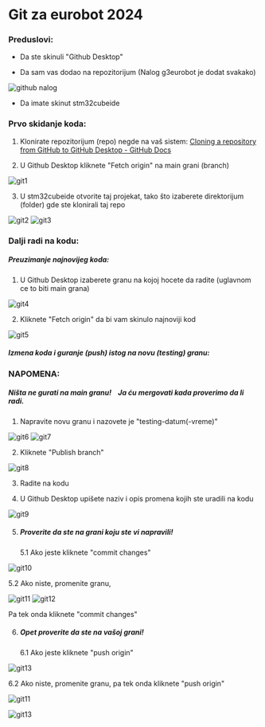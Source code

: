 # Git za eurobot 2024

### Preduslovi:

- Da ste skinuli "Github Desktop"

- Da sam vas dodao na repozitorijum (Nalog g3eurobot je dodat svakako)
  
![github nalog](https://github.com/lazuskica/G3/blob/testing-11.11.23/slike%20za%20readme/github%20nalog.PNG)

- Da imate skinut stm32cubeide

### Prvo skidanje koda:

1. Klonirate repozitorijum (repo) negde na vaš sistem: [Cloning a repository from GitHub to GitHub Desktop - GitHub Docs](https://docs.github.com/en/desktop/adding-and-cloning-repositories/cloning-a-repository-from-github-to-github-desktop)

2. U Github Desktop kliknete "Fetch origin" na main grani (branch)
   
![git1](https://github.com/lazuskica/G3/blob/testing-11.11.23/slike%20za%20readme/git1.PNG)

3. U stm32cubeide otvorite taj projekat, tako što izaberete direktorijum (folder) gde ste klonirali taj repo
   
![git2](https://github.com/lazuskica/G3/blob/testing-11.11.23/slike%20za%20readme/git2.PNG)
![git3](https://github.com/lazuskica/G3/blob/testing-11.11.23/slike%20za%20readme/git3.PNG)

### Dalji radi na kodu:

##### Preuzimanje najnovijeg koda:

1. U Github Desktop izaberete granu na kojoj hocete da radite (uglavnom ce to biti main grana)
   
![git4](https://github.com/lazuskica/G3/blob/testing-11.11.23/slike%20za%20readme/git4.PNG)

2. Kliknete "Fetch origin" da bi vam skinulo najnoviji kod
   
![git5](https://github.com/lazuskica/G3/blob/testing-11.11.23/slike%20za%20readme/git5.PNG)

##### Izmena koda i guranje (push) istog na novu (testing) granu:

### NAPOMENA:
##### Ništa ne gurati na main granu!    Ja ću mergovati kada proverimo da li radi.

1. Napravite novu granu i nazovete je "testing-datum(-vreme)"
   
![git6](https://github.com/lazuskica/G3/blob/testing-11.11.23/slike%20za%20readme/git6.PNG)
![git7](https://github.com/lazuskica/G3/blob/testing-11.11.23/slike%20za%20readme/git7.PNG)

2. Kliknete "Publish branch"
   
![git8](https://github.com/lazuskica/G3/blob/testing-11.11.23/slike%20za%20readme/git8.PNG)

3. Radite na kodu

4. U Github Desktop upišete naziv i opis promena kojih ste uradili na kodu
   
![git9](https://github.com/lazuskica/G3/blob/testing-11.11.23/slike%20za%20readme/git9.PNG)

5. ##### Proverite da ste na grani koju ste vi napravili!
   
   5.1 Ako jeste kliknete "commit changes"
   
![git10](https://github.com/lazuskica/G3/blob/testing-11.11.23/slike%20za%20readme/git10.PNG)
   
   5.2 Ako niste, promenite granu,
   
![git11](https://github.com/lazuskica/G3/blob/testing-11.11.23/slike%20za%20readme/git11.PNG)
![git12](https://github.com/lazuskica/G3/blob/testing-11.11.23/slike%20za%20readme/git12.PNG)
   
   Pa tek onda kliknete "commit changes"

6. ##### Opet proverite da ste na vašoj grani!
   
   6.1 Ako jeste kliknete "push origin"
   
![git13](https://github.com/lazuskica/G3/blob/testing-11.11.23/slike%20za%20readme/git13.PNG)
   
   6.2 Ako niste, promenite granu, pa tek onda kliknete "push origin"
   
![git11](https://github.com/lazuskica/G3/blob/testing-11.11.23/slike%20za%20readme/git11.PNG)

![git13](https://github.com/lazuskica/G3/blob/testing-11.11.23/slike%20za%20readme/git13.PNG)

